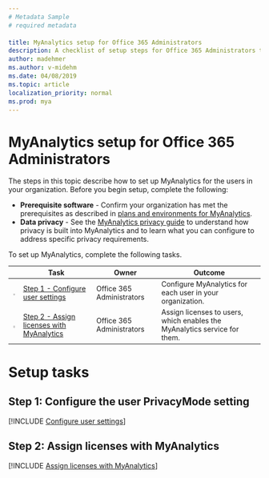 ```yaml
---
# Metadata Sample
# required metadata

title: MyAnalytics setup for Office 365 Administrators
description: A checklist of setup steps for Office 365 Administrators to implement MyAnalytics in their organization 
author: madehmer
ms.author: v-midehm
ms.date: 04/08/2019
ms.topic: article
localization_priority: normal 
ms.prod: mya
---
```


# MyAnalytics setup for Office 365 Administrators

The steps in this topic describe how to set up MyAnalytics for the users in your organization. Before you begin setup, complete the following:

 * **Prerequisite software** - Confirm your organization has met the prerequisites as described in [plans and environments for MyAnalytics](../Overview/plans-environments.md).
 * **Data privacy** - See the [MyAnalytics privacy guide](../Overview/Privacy-Guide.md) to understand how privacy is built into MyAnalytics and to learn what you can configure to address specific privacy requirements.

To set up MyAnalytics, complete the following tasks.

| | Task | Owner | Outcome |
|---|------|-------|---------|
| <img src="../../Images/mya/use/Team-adopt-plan-checklist-box.PNG"> | [Step 1 - Configure user settings](#step-1-configure-the-user-privacymode-setting)  | Office 365 Administrators | Configure MyAnalytics for each user in your organization.  |
| <img src="../../Images/mya/use/Team-adopt-plan-checklist-box.PNG"> | [Step 2 - Assign licenses with MyAnalytics](#step-2-assign-licenses-with-MyAnalytics)  | Office 365 Administrators| Assign licenses to users, which enables the MyAnalytics service for them. |

# Setup tasks

## Step 1: Configure the user PrivacyMode setting

[!INCLUDE [Configure user settings](../Setup/Configure-MyA-User-Settings.md)] 

## Step 2: Assign licenses with MyAnalytics

[!INCLUDE [Assign licenses with MyAnalytics](../Setup/Assign-Licenses.md)] 

